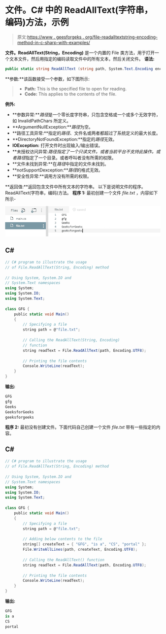 # 文件。C# 中的 ReadAllText(字符串，编码)方法，示例

> 原文:[https://www . geesforgeks . org/file-readalltextstring-encoding-method-in-c-sharp-with-examples/](https://www.geeksforgeeks.org/file-readalltextstring-encoding-method-in-c-sharp-with-examples/)

**文件。ReadAllText(String，Encoding)** 是一个内置的 File 类方法，用于打开一个文本文件，然后用指定的编码读取文件中的所有文本，然后关闭文件。
**语法:**

```cs
public static string ReadAllText (string path, System.Text.Encoding encoding);
```

**参数:**该函数接受一个参数，如下图所示:

> *   **Path:** This is the specified file to open for reading.
> *   **Code:** This applies to the contents of the file.

**例外:**

*   **参数异常:***路径*是一个零长度字符串，只包含空格或一个或多个无效字符，如 InvalidPathChars 所定义。
*   **ArgumentNullException:***路径*为空。
*   **路径工具异常:**指定的*路径*、文件名或两者都超过了系统定义的最大长度。
*   **DirectoryNotFoundException:**指定的*路径*无效。
*   **IOException:** 打开文件时出现输入/输出错误。
*   **未授权访问异常:***路径*指定了一个只读文件。或者当前平台不支持此操作。或者*路径*指定了一个目录。或者呼叫者没有所需的权限。
*   **文件未找到异常:**在*路径*中指定的文件未找到。
*   **notSupportDexception:***路径*的格式无效。
*   **安全性异常:**调用方没有所需的权限。

**返回值:**返回包含文件中所有文本的字符串。
以下是说明文件的程序。ReadAllText(字符串，编码)方法。
**程序 1:** 最初创建一个文件 *file.txt* ，内容如下所示-

![file.txt](img/0c0cc86bade8523d22345553100d911b.png)

## C#

```cs
// C# program to illustrate the usage
// of File.ReadAllText(String, Encoding) method

// Using System, System.IO and
// System.Text namespaces
using System;
using System.IO;
using System.Text;

class GFG {
    public static void Main()
    {
        // Specifying a file
        string path = @"file.txt";

        // Calling the ReadAllText(String, Encoding)
        // function
        string readText = File.ReadAllText(path, Encoding.UTF8);

        // Printing the file contents
        Console.WriteLine(readText);
    }
}
```

**输出:**

```cs
GFG
gfg
Geeks
GeeksforGeeks
geeksforgeeks
```

**程序 2:** 最初没有创建文件。下面代码自己创建一个文件 *file.txt* 带有一些指定的内容。

## C#

```cs
// C# program to illustrate the usage
// of File.ReadAllText(String, Encoding) method

// Using System, System.IO and
// System.Text namespaces
using System;
using System.IO;
using System.Text;

class GFG {
    public static void Main()
    {
        // Specifying a file
        string path = @"file.txt";

        // Adding below contents to the file
        string[] createText = { "GFG", "is a", "CS", "portal" };
        File.WriteAllLines(path, createText, Encoding.UTF8);

        // Calling the ReadAllText() function
        string readText = File.ReadAllText(path, Encoding.UTF8);

        // Printing the file contents
        Console.WriteLine(readText);
    }
}
```

**输出:**

```cs
GFG
is a
CS
portal
```